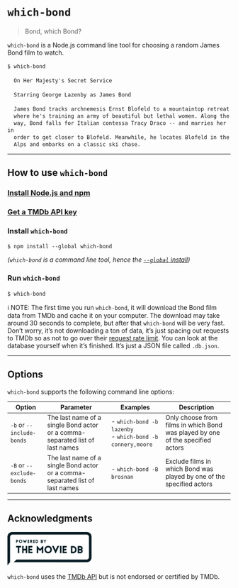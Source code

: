# `which-bond`

> Bond, which Bond?

`which-bond` is a Node.js command line tool for choosing a random James Bond film to watch.

```
$ which-bond

  On Her Majesty's Secret Service

  Starring George Lazenby as James Bond

  James Bond tracks archnemesis Ernst Blofeld to a mountaintop retreat
  where he's training an army of beautiful but lethal women. Along the
  way, Bond falls for Italian contessa Tracy Draco -- and marries her in
  order to get closer to Blofeld. Meanwhile, he locates Blofeld in the
  Alps and embarks on a classic ski chase.

```

---

## How to use `which-bond`

### [Install Node.js and npm](https://docs.npmjs.com/getting-started/installing-node)

### [Get a TMDb API key](https://developers.themoviedb.org/3/getting-started)

### Install `which-bond`

```
$ npm install --global which-bond
```

*(`which-bond` is a command line tool, hence the [`--global` install](https://docs.npmjs.com/getting-started/installing-npm-packages-globally))*

### Run `which-bond`

```
$ which-bond
```

ℹ️ NOTE: The first time you run `which-bond`, it will download the Bond film data from TMDb and cache it on your computer. The download may take around 30 seconds to complete, but after that `which-bond` will be very fast. Don’t worry, it’s not downloading a ton of data, it’s just spacing out requests to TMDb so as not to go over their [request rate limit](https://developers.themoviedb.org/3/getting-started/request-rate-limiting). You can look at the database yourself when it’s finished. It’s just a JSON file called `.db.json`.

---

## Options

`which-bond` supports the following command line options:

|Option|Parameter|Examples|Description|
|---|---|---|---|
|`-b` or `--include-bonds`|The last name of a single Bond actor or a comma-separated list of last names|- `which-bond -b lazenby`<br>- `which-bond -b connery,moore`|Only choose from films in which Bond was played by one of the specified actors|
|`-B` or `--exclude-bonds`|The last name of a single Bond actor or a comma-separated list of last names|- `which-bond -B brosnan`|Exclude films in which Bond was played by one of the specified actors|

---

## Acknowledgments

<a href='https://www.themoviedb.org/'><img src='./assets/images/powered-by-tmdb.png' height='75'></a>

`which-bond` uses the [TMDb API](https://www.themoviedb.org/documentation/api) but is not endorsed or certified by TMDb.
